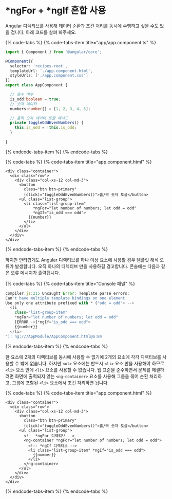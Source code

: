 # \*ngFor + \*ngIf 혼합 사용

Angular 디렉티브를 사용해 데이터 순환과 조건 처리를 동시에 수행하고 싶을 수도 있을 겁니다. 아래 코드를 살펴 봐주세요.

{% code-tabs %}
{% code-tabs-item title="app/app.component.ts" %}
```typescript
import { Component } from '@angular/core';

@Component({
  selector: 'recipes-root',
  templateUrl: './app.component.html',
  styleUrls: ['./app.component.css']
})
export class AppComponent {

  // 홀수 여부
  is_odd:boolean = true;
  // 숫자 데이터
  numbers:number[] = [1, 2, 3, 4, 5];

  // 홀짝 숫자 데이터 토글 메서드
  private toggleOddEvenNumbers() {
    this.is_odd = !this.is_odd;
  }
  
}

```
{% endcode-tabs-item %}
{% endcode-tabs %}

{% code-tabs %}
{% code-tabs-item title="app.component.html" %}
```markup
<div class="container">
  <div class="row">
    <div class="col-xs-12 col-md-3">
      <button 
        class="btn btn-primary" 
        (click)="toggleOddEvenNumbers()">홀/짝 숫자 토글</button>
      <ul class="list-group">
        <li class="list-group-item" 
            *ngFor="let number of numbers; let odd = odd" 
            *ngIf="is_odd === odd">
          {{number}}
        </li>
      </ul>
    </div>
  </div>
</div>
```
{% endcode-tabs-item %}
{% endcode-tabs %}

하지만 안타깝게도 Angular 디렉티브를 하나 이상 요소에 사용할 경우 템플릿 해석 오류가 발생합니다. 오직 하나의 디렉티브 만을 사용하길 경고합니다. 콘솔에는 다음과 같은 오류 메시지가 출력됩니다. 

{% code-tabs %}
{% code-tabs-item title="Console 패널" %}
```typescript
compiler.js:215 Uncaught Error: Template parse errors:
Can't have multiple template bindings on one element. 
Use only one attribute prefixed with * ("odd = odd"> -->
  <li 
    class="list-group-item" 
    *ngFor="let number of numbers; let odd = odd" 
    [ERROR ->]*ngIf="is_odd === odd">
    {{number}}
  </li>
"): ng:///AppModule/AppComponent.html@6:84
```
{% endcode-tabs-item %}
{% endcode-tabs %}

한 요소에 2개의 디렉티브를 동시에 사용할 수 없기에 2개의 요소에 각각 디렉티브를 사용할 수 밖에 없습니다. 하지만 `<ul>` 요소에는 반드시 `<li>` 요소 만을 사용해야 하므로 `<li>` 요소 안에 `<li>` 요소를 사용할 수 없습니다. 웹 표준을 준수하면서 문제를 해결하려면 화면에 출력되지 않는 `<ng-container>` 요소를 사용해 그룹을 묶어 순환 처리하고, 그룹에 포함된 `<li>` 요소에서 조건 처리하면 됩니다.

{% code-tabs %}
{% code-tabs-item title="app.component.html" %}
```markup
<div class="container">
  <div class="row">
    <div class="col-xs-12 col-md-3">
      <button 
        class="btn btn-primary" 
        (click)="toggleOddEvenNumbers()">홀/짝 숫자 토글</button>
      <ul class="list-group">
        <!-- *ngFor 디렉티브 -->
        <ng-container *ngFor="let number of numbers; let odd = odd">
          <!-- *ngIf 디렉티브 -->
          <li class="list-group-item" *ngIf="is_odd === odd">
            {{number}}
          </li>
        </ng-container>
      </ul>
    </div>
  </div>
</div>
```
{% endcode-tabs-item %}
{% endcode-tabs %}

